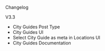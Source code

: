 Changelog

V3.3
- City Guides Post Type
- City Guides UI
- Select City Guide as meta in Locations UI
- City Guides Documentation
